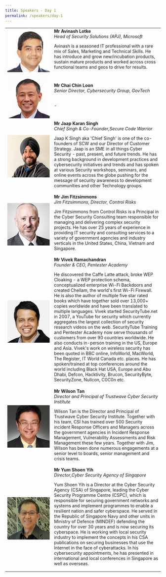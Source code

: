 ```yaml
---
title: Speakers - Day 1
permalink: /speakers/day-1
---
```


<table>
  <tr>
    <td width="30%"><img src="/images/avinash.png" alt="avinash"></td>
    <td width="70%"> <strong>Mr Avinash Lotke</strong><br>
    <em>Head of Security Solutions (APJ), Microsoft </em>
    <br>
    <p>Avinash is a seasoned IT professional with a rare mix of Sales, Marketing and Technical Skills. He has introduce and grow new/incubation products, sustain mature products and worked across cross functional teams and geos to drive for results.</p> 
  </td>
  </tr>
    <tr>
    <td width="30%"><img src="/images/chinloon.png" alt="chinloon"></td>
      <td width="70%"><strong> Mr Chai Chin Loon </strong><br> 
        <em>Senior Director, Cybersecurity Group, GovTech</em>
        <br><br>
        <p>-</p></td>
  </tr>
    <tr>
    <td width="30%"><img src="/images/jaap.png" alt="jaap"></td>
  <td width="70%"><strong> Mr Jaap Karan Singh  </strong><br>
    <em>Chief Singh & Co-Founder,Secure Code Warrior</em>
    <br>
    <p>Jaap K Singh aka 'Chief Singh' is one of the co-founders of SCW and our Director of Customer Strategy. Jaap is an SME in all things Cyber Security - past, present, and future trends. He has a strong background in development practices and cybersecurity initiatives and trends and has spoken at various Security workshops, seminars, and online events across the globe pushing for the message of security awareness to development communities and other Technology groups.</p></td>
  </tr>
  <tr>
    <td width="30%"><img src="/images/jim.png" alt="jim"></td>
  <td width="70%"><strong> Mr Jim Fitzsimmons </strong> <br>
    <em>Jim Fitzsimmons, Director, Control Risks</em>
    <br> 
    <p> Jim Fitzsimmons from Control Risks is a Principal in the Cyber Security Consulting team responsible for managing and delivering complex security projects.  He has over 25 years of experience in providing IT security and consulting services to a variety of government agencies and industry verticals in the United States, China, Vietnam and Singapore. </p></td>
  </tr>
    <tr>
    <td width="30%"><img src="/images/vivek.png" alt="vivek"></td>
  <td width="70%"><strong> Mr Vivek Ramachandran </strong> <br>
    <em>Founder & CEO, Pentester Academy</em>
    <br> 
    <p>He discovered the Caffe Latte attack, broke WEP Cloaking - a WEP protection schema, conceptualized enterprise Wi-Fi Backdoors and created Chellam, the world's first Wi-Fi Firewall. He is also the author of multiple five star rated books which have together sold over 13,000+ copies worldwide and have been translated to multiple languages.
Vivek started SecurityTube.net in 2007, a YouTube for security which currently aggregates the largest collection of security research videos on the web. SecurityTube Training and Pentester Academy now serve thousands of customers from over 90 countries worldwide. He also conducts in-person training in the US, Europe and Asia. Vivek's work on wireless security has been quoted in BBC online, InfoWorld, MacWorld, The Register, IT World Canada etc. places. He has spoken/trained at top conferences around the world including Black Hat USA, Europe and Abu Dhabi, Defcon, Hacktivity, Brucon, SecurityByte, SecurityZone, Nullcon, C0C0n etc. </p></td>
  </tr>
    <tr>
    <td width="30%"><img src="/images/wilson.png" alt="wilson"></td>
  <td width="70%"><strong> Mr Wilson Tan</strong> <br>
    <em>Director and Principal of Trustwave Cyber Security Institute</em>
    <br>
    <p>Wilson Tan is the Director and Principal of Trustwave Cyber Security Institute.  Together with his team, CSI has trained over 500 Security incident Response Officers and Managers across the government agencies in Incident Response Management, Vulnerability Assessments and Risk Management these few years.  Together with Jim, Wilson has been done numerous engagements at a senior level to boards, senior management and crisis teams.</p>
  </td>
  </tr>
  <tr>
    <td width="30%"><img src="/images/shoenyih.png" alt="shoenyih"></td>
  <td width="70%"><strong> Mr Yum Shoen Yih </strong> <br>
    <em>Director,Cyber Security Agency of Singapore </em> 
    <br>
    <p>Yum Shoen Yih is a Director at the Cyber Security Agency (CSA) of Singapore, leading the Cyber Security Programme Centre (CSPC), which is responsible for securing government networks and systems and implement programmes to enable a resilient nation and safer cyberspace. He served in the Republic of Singapore Navy and other units in Ministry of Defence (MINDEF) defending the country for over 30 years and is now securing its cyberspace. He is working with local security industry to implement the concepts in his CSA publications on securing businesses that use the Internet in the face of cyberattacks. In his cybersecurity appointments, he has presented in international and local conferences in Singapore as well as overseas.</p></td>
  </tr>
  </table>
